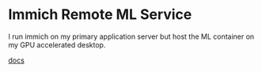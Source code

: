 # Immich Remote ML Service

I run immich on my primary application server but host the ML container on my GPU accelerated desktop.

[docs](https://immich.app/docs/guides/remote-machine-learning/)